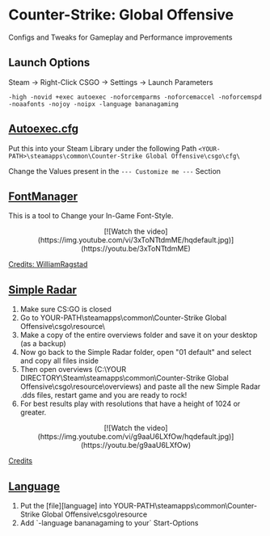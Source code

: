 # Counter-Strike: Global Offensive

Configs and Tweaks for Gameplay and Performance improvements

## Launch Options

Steam -> Right-Click CSGO -> Settings -> Launch Parameters

`-high -novid +exec autoexec -noforcemparms -noforcemaccel -noforcemspd -noaafonts -nojoy -noipx -language bananagaming`

## [Autoexec.cfg][autoexec]

Put this into your Steam Library under the following Path
`<YOUR-PATH>\steamapps\common\Counter-Strike Global Offensive\csgo\cfg\`

Change the Values present in the `--- Customize me ---` Section

## [FontManager][fontmanager]

This is a tool to Change your In-Game Font-Style.

<div align=center>
        [![Watch the video](https://img.youtube.com/vi/3xToNTtdmME/hqdefault.jpg)](https://youtu.be/3xToNTtdmME)
</div>

[Credits: WilliamRagstad][credits]

## [Simple Radar][radar]

<ol>
    <li>Make sure CS:GO is closed</li>
    <li>Go to YOUR-PATH\steamapps\common\Counter-Strike Global Offensive\csgo\resource\</li>
    <li>Make a copy of the entire overviews folder and save it on your desktop (as a backup)</li>
    <li>Now go back to the Simple Radar folder, open "01 default" and select and copy all files  inside</li>
    <li>Then open overviews (C:\YOUR DIRECTORY\Steam\steamapps\common\Counter-Strike Global Offensive\csgo\resource\overviews) and paste all the new Simple Radar .dds files, restart game and you are ready to rock!</li>
    <li>For best results play with resolutions that have a height of 1024 or greater.</li>
</ol>

<div align=center>
        [![Watch the video](https://img.youtube.com/vi/g9aaU6LXfOw/hqdefault.jpg)](https://youtu.be/g9aaU6LXfOw)
</div>

[Credits][radarcredits]

## [Language][language]

<ol>
    <li>Put the [file][language] into YOUR-PATH\steamapps\common\Counter-Strike Global Offensive\csgo\resource</li>
    <li>Add `-language bananagaming to your` Start-Options</li>
</ol>

[autoexec]: autoexec.cfg
[fontmanager]: FontManager.exe
[credits]: https://github.com/WilliamRagstad/Font-Manager
[radar]: Simple%20Radar.zip
[radarcredits]: https://csgoconsole.com/mods/text-color-mod/
[language]: csgo_bananagaming.txt
